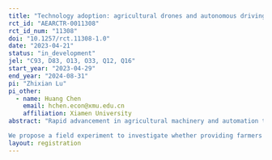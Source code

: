 ```yaml
---
title: "Technology adoption: agricultural drones and autonomous driving technology for farm machinery"
rct_id: "AEARCTR-0011308"
rct_id_num: "11308"
doi: "10.1257/rct.11308-1.0"
date: "2023-04-21"
status: "in_development"
jel: "C93, D83, O13, O33, Q12, Q16"
start_year: "2023-04-29"
end_year: "2024-08-31"
pi: "Zhixian Lu"
pi_other:
  - name: Huang Chen
    email: hchen.econ@xmu.edu.cn
    affiliation: Xiamen University
abstract: "Rapid advancement in agricultural machinery and automation technology is transforming traditional agriculture. In developing countries with a large proportion of smallholders like China, intelligent equipment such as drones and self-driving machines have been increasingly applied in agriculture, facilitating precision farming and enhancing agricultural productivity. However, the adoption of these new technologies has been relatively slow, possibly due to information-related factors. Firstly, farmers may have limited access to information on intelligent farming equipment. Secondly, they may lack supply information on agricultural machinery. Given the high costs of machinery investments, smallholders are more likely to use machinery services than to purchase equipment themselves. Therefore, the availability and information on local machinery services are essential for farmers’ technology adoption as well.
We propose a field experiment to investigate whether providing farmers with information on two representative types of intelligent farming equipment and their corresponding local farming services can lead to changes in farmers' perceptions and adoption rates of these technologies. The follow-up survey consists of two steps: firstly, we will assess the impact of the intervention on farmers' perceptions and willingness to pay for the technologies; secondly, we will evaluate the effect of the intervention on farmers’ actual adoption rate of the technologies and their long-term impact on agricultural production."
layout: registration
---
```



